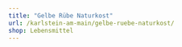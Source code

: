 ```yaml
---
title: "Gelbe Rübe Naturkost"
url: /karlstein-am-main/gelbe-ruebe-naturkost/
shop: Lebensmittel
---
```

